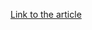 [Link to the article](https://blog.cyble.com/2021/10/21/raccoon-stealer-under-the-lens-a-deep-dive-analysis/)
